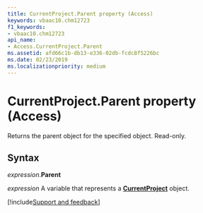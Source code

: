 ```yaml
---
title: CurrentProject.Parent property (Access)
keywords: vbaac10.chm12723
f1_keywords:
- vbaac10.chm12723
api_name:
- Access.CurrentProject.Parent
ms.assetid: afd66c1b-db13-e336-02db-fcdc8f5226bc
ms.date: 02/23/2019
ms.localizationpriority: medium
---
```



# CurrentProject.Parent property (Access)

Returns the parent object for the specified object. Read-only.


## Syntax

_expression_.**Parent**

_expression_ A variable that represents a **[CurrentProject](Access.CurrentProject.md)** object.





[!include[Support and feedback](~/includes/feedback-boilerplate.md)]